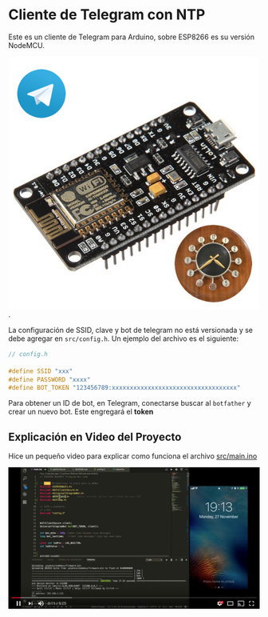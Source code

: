 # Cliente de Telegram con NTP


Este es un cliente de Telegram para Arduino, sobre ESP8266 es 
su versión NodeMCU.

![NodeMCU](doc/nodemcu.jpg).

La configuración de SSID, clave y bot de telegram no está versionada
y se debe agregar en `src/config.h`. Un ejemplo del archivo 
es el siguiente:

```c
// config.h

#define SSID "xxx"
#define PASSWORD "xxxx"
#define BOT_TOKEN "123456789:xxxxxxxxxxxxxxxxxxxxxxxxxxxxxxxxxxx"

```

Para obtener un ID de bot, en Telegram, conectarse buscar al `botfather` y crear un nuevo bot.
Este engregará el **token**


## Explicación en Video del Proyecto

Hice un pequeño video para explicar como funciona el archivo [src/main.ino](src/main.ino)

[![Explicación en YouTube](doc/youtube.png)](https://www.youtube.com/watch?v=kQ5DDBh-np4)